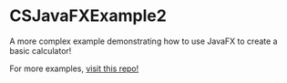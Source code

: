 # CSJavaFXExample2

A more complex example demonstrating how to use JavaFX to create a basic calculator!

For more examples, [visit this repo!](https://github.com/openjdk/jfx/tree/master/apps)
